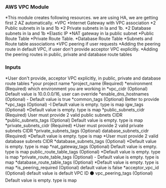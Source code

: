 ### AWS VPC Module

*This module creates following resources. we are using HA, we are getting first 2 AZ automatically.
*VPC
*Internet Gateway with VPC association
*2 Public subnets in la and 1b
*2 Private subnets in la and 1b.
*2 Database subnets in la and 1b
*Elastic IP
*NAT gateway in la public subnet
*Public Route Table
*Private Route Table.
*Database Route Table
*Subnets and Route table associations
*VPC peering if user requests
*Adding the peering route in default VPC, if user don't provide acceptor VPC explicitly.
*Adding the peering routes in public, private and database route tables

### Inputs

*User don't provide, acceptor VPC explicitly, in public, private and database route tables
*your project name
*project_name (Required)
*environment (Required) which environment you are working in
*vpc_cidr (Optional) Default value is 10.0.0.0/16, user can override
*enable_dns_hostnames (Optional) - Default value is true
*common_tags (Optional) Better to provide
*vpc_tags (Optional) -I Default value is empty. type is map igw_tags (Optional)
*Default value is empty. type is map
*public_subnets_cidr (Required) User must provide 2 valid public subnets CIDR
*public_subnets_tags (Optional) Default value is empty. type is map
*private_subnets_cidr (Required)
*User must provide 2 valid private subnets CIDR
*private_subnets_tags (Optional) database_subnets_cidr (Required)
*Default value is empty. type is map
*User must provide 2 valid database subnets CIDR
*database_subnets_tags (Optional)
*Default value is empty. type is map
*nat_gateway_tags (Optional) Default value is empty. type is map public_route_table_tags (Optional)
*Default value is empty. type is map
*private_route_table_tags (Optional) - Default value is empty. type is map
*database_route_table_tags (Optional)
*Default value is empty. type is map
*is_peering_required (Optional) default value is false
*acceptor_vpc_id (Optional) default value is default VPC ID ⚫ vpc_peering_tags (Optional) Default value is empty. type is map